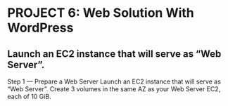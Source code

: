 
# PROJECT 6: Web Solution With WordPress
## Launch an EC2 instance that will serve as “Web Server”.
Step 1 — Prepare a Web Server
Launch an EC2 instance that will serve as “Web Server”. Create 3 volumes in the same AZ as your Web Server EC2, each of 10 GiB.
